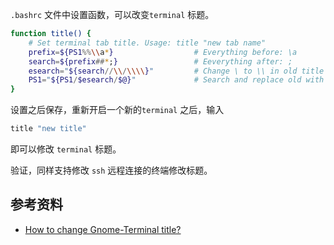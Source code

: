 `.bashrc` 文件中设置函数，可以改变`terminal` 标题。

```bash
function title() {
    # Set terminal tab title. Usage: title "new tab name"
    prefix=${PS1%%\\a*}                  # Everything before: \a
    search=${prefix##*;}                 # Eeverything after: ;
    esearch="${search//\\/\\\\}"         # Change \ to \\ in old title
    PS1="${PS1/$esearch/$@}"             # Search and replace old with new
}
```

设置之后保存，重新开启一个新的`terminal` 之后，输入

```bash
title "new title"
```

即可以修改 `terminal` 标题。

验证，同样支持修改 `ssh` 远程连接的终端修改标题。


## 参考资料

* [How to change Gnome-Terminal title?](https://askubuntu.com/questions/22413/how-to-change-gnome-terminal-title)





